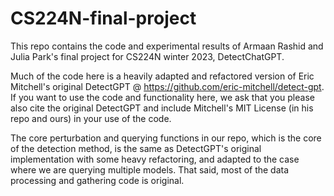 # CS224N-final-project
This repo contains the code and experimental results of Armaan Rashid and Julia Park's final project for CS224N winter 2023, DetectChatGPT.

Much of the code here is a heavily adapted and refactored version of Eric Mitchell's original DetectGPT @ https://github.com/eric-mitchell/detect-gpt. If you want 
to use the code and functionality here, we ask that you please also cite the original DetectGPT and include Mitchell's MIT License (in his repo and ours)
in your use of the code. 

The core perturbation and querying functions in our repo, which is the core of the detection method, is the same as DetectGPT's original implementation
with some heavy refactoring, and adapted to the case where we are querying multiple models. That said, most of the data processing and gathering code is
original. 
